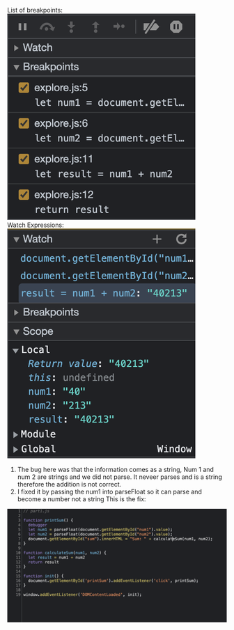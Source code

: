 List of breakpoints:
<img src="explore/devtools/result-calculateSum.png" alt="breakpoints">
<br>
Watch Expressions:
<img src="explore/devtools/result-dataType.png" alt="watching">

1. The bug here was that the information comes as a string, Num 1 and num 2 are strings and we did not parse. It neveer parses and is a string therefore the addition is not correct. 
2. I fixed it by passing the num1 into parseFloat so it can parse and become a number not a string
This is the fix:
<img src="explore/devtools/fix.png" alt="bugfixed">



